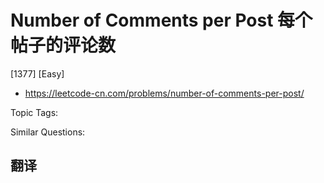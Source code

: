 # Number of Comments per Post 每个帖子的评论数

[1377] [Easy]

- https://leetcode-cn.com/problems/number-of-comments-per-post/

Topic Tags:

Similar Questions:

## 翻译
